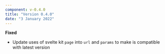 ```yaml
---
component: v-0.4.0
title: "Version 0.4.0"
date: "3 January 2022"
---
```


**Fixed**

- Update uses of svelte kit `page` into `url` and `params` to make is compatible with latest version
